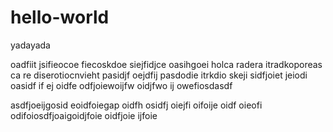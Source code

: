 # hello-world
yadayada

oadfiit jsifieocoe fiecoskdoe siejfidjce oasihgoei holca radera itradkoporeas ca re diserotiocnvieht pasidjf oejdfij
pasdodie itrkdio skeji sidfjoiet jeiodi oasidf if ej oidfe odfjoiewoijfw oidjfwo ij
owefiosdasdf


asdfjoeijgosid eoidfoiegap oidfh osidfj oiejfi oifoije oidf oieofi odifoiosdfjoaigoidjfoie oidfjoie ijfoie 
